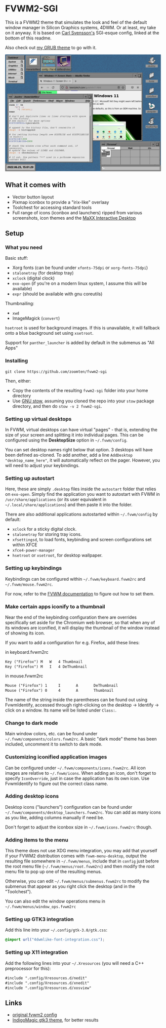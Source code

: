 # FVWM2-SGI

This is a FVWM2 theme that simulates the look and feel of the default window manager in Silicon Graphics systems, 4DWM. Or at least, my take on it anyway. It is based on [Carl Svensson's](https://datagubbe.se/) SGI-esque config, linked at the bottom of this readme.

Also check out [my GRUB theme](https://github.com/ZoomTen/sgi-esque-grub-theme) to go with it.

![FVWM2-SGI](.fvwm/screenshot.png)

## What it comes with

* Vector button layout
* Pixmap iconbox to provide a "irix-like" overlaay
* Toolchest for accessing standard tools
* Full range of icons (iconbox and launchers) ripped from various screenshots, icon themes and the [MaXX Interactive Desktop](https://maxxinteractive.com)

## Setup

### What you need

Basic stuff:

* Xorg fonts (can be found under `xfonts-75dpi` or `xorg-fonts-75dpi`)
* `stalonetray` (for desktop tray)
* `xclock` (digital clock)
* `exo-open` (if you're on a modern linux system, I assume this will be available)
* `expr` (should be available with gnu coreutils)

Thumbnailing:

* `xwd`
* ImageMagick (`convert`)

`hsetroot` is used for background images. If this is unavailable, it will fallback onto a blue background set using `xsetroot`.

Support for `panther_launcher` is added by default in the submenus as "All Apps"

### Installing

```
git clone https://github.com/zoomten/fvwm2-sgi
```

Then, either:

* Copy the contents of the resulting `fvwm2-sgi` folder into your home directory
* Use [GNU stow](https://www.gnu.org/software/stow), assuming you cloned the repo into your `stow` package directory, and then do `stow -v 2 fvwm2-sgi`.

### Setting up virtual desktops

In FVWM, virtual desktops can have virtual "pages" - that is, extending the size of your screen and splitting it into individual pages. This can be configured using the **DesktopSize** option in `~/.fvwm/config`.

You can set desktop names right below that option. 3 desktops will have been defined as-cloned. To add another, add a line `AddDesktop "desktop_name_here"`, it will automatically reflect on the pager. However, you will need to adjust your keybindings.

### Setting up autostart

Here, these are simply `.desktop` files inside the `autostart` folder that relies on `exo-open`. Simply find the application you want to autostart with FVWM in `/usr/share/applications` (or its user equivalent in `~/.local/share/applications`) and then paste it into the folder.

There are also additional applications autostarted within `~/.fvwm/config` by default:

* `xclock` for a sticky digital clock.
* `stalonetray` for storing tray icons.
* `xfsettingsd`, to load fonts, keybinding and screen configurations set within XFCE
* `xfce4-power-manager`
* `hsetroot` or `xsetroot`, for desktop wallpaper.

### Setting up keybindings

Keybindings can be configured within `~/.fvwm/keyboard.fvwm2rc` and `~/.fvwm/mouse.fvwm2rc`.

For now, refer to the [FVWM documentation](https://www.fvwm.org/Wiki/Config/Bindings/) to figure out how to set them.

### Make certain apps iconify to a thumbnail

Near the end of the keybinding configuration there are overrides specifically set aside for the Chromium web browser, so that when any of its windows are iconified, it will display the thumbnail of the window instead of showing its icon.

If you want to add a configuration for e.g. Firefox, add these lines:

in keyboard.fvwm2rc
```
Key ("Firefox") M	W	4 Thumbnail
Key ("Firefox") M	I	4 DeThumbnail
```

in mouse.fvwm2rc
```
Mouse ("Firefox") 1		I       A       DeThumbnail
Mouse ("Firefox") 0		4    	A     	Thumbnail
```

The name of the string inside the parentheses can be found out using FvwmIdentify, accessed through right-clicking on the desktop -> Identify -> click on a window. Its name will be listed under `Class:`.

### Change to dark mode

Main window colors, etc. can be found under `~/.fvwm/components/colors.fvwm2rc`. A basic "dark mode" theme has been included, uncomment it to switch to dark mode.

### Customizing iconified application images

Can be configured under `~/.fvwm/components/icons.fvwm2rc`. All icon images are relative to `~/.fvwm/icons`. When adding an icon, don't forget to specify `IconOverride`, just in case the application has its own icon. Use FvwmIdentify to figure out the correct class name.

### Adding desktop icons

Desktop icons ("launchers") configuration can be found under `~/.fvwm/components/desktop_launchers.fvwm2rc`. You can add as many icons as you like, adding columns manually if need be.

Don't forget to adjust the iconbox size in `~/.fvwm/icons.fvwm2rc` though.

### Adding items to the menu

This theme does not use XDG menu integration, you may add that yourself if your FVWM2 distribution comes with `fvwm-menu-desktop`, output the resulting file somewhere in `~/.fvwm/menus`, include that in `config` just before the root menu file (`~/.fvwm/menus/root.fvwm2rc`) and then modify the root menu file to pop up one of the resulting menus.

Otherwise, you can edit `~/.fvwm/menus/submenus.fvwm2rc` to modify the submenus that appear as you right click the desktop (and in the "Toolchest").

You can also edit the window operations menu in `~/.fvwm/menus/window_ops.fvwm2rc`

### Setting up GTK3 integration

Add this line into your `~/.config/gtk-3.0/gtk.css`:

```css
@import url("4dwmlike-font-integration.css");
```

### Setting up X11 integration

Add the following lines into your `~/.Xresources` (you will need a C++ preprocessor for this):

```
#include ".config/Xresources.d/nedit"
#include ".config/Xresources.d/xnedit"
#include ".config/Xresources.d/xosview"
```

## Links

* [original fvwm2 config](https://datagubbe.se/fvwm/config.txt)
* [IndigoMagic gtk3 theme](https://www.gnome-look.org/p/1371886/), for better results

